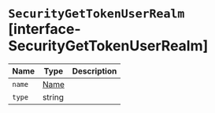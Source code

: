 # `SecurityGetTokenUserRealm` [interface-SecurityGetTokenUserRealm]

| Name | Type | Description |
| - | - | - |
| `name` | [Name](./Name.md) | &nbsp; |
| `type` | string | &nbsp; |
